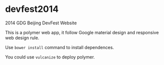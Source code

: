 devfest2014
===========

2014 GDG Beijing DevFest Website

This is a polymer web app, it follow Google material design and responsive web design rule.

Use <code>bower install</code> command to install dependences.

You could use <code>vulcanize</code> to deploy polymer.
